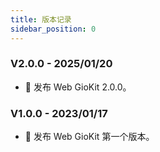 ```yaml
---
title: 版本记录
sidebar_position: 0
---
```


### V2.0.0 - 2025/01/20

- 🎉 发布 Web GioKit 2.0.0。

### V1.0.0 - 2023/01/17

- 🎉 发布 Web GioKit 第一个版本。
